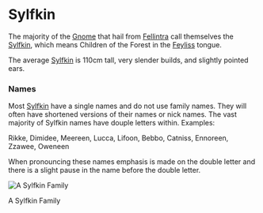# Sylfkin

The majority of the [Gnome](Gnome%20ba19298cf2754c99a3cc46dc98eb5762.md) that hail from [Fellintra](Fellintra%208a284461caa445f9a1c30e2b1477f45e.md) call themselves the [Sylfkin](Sylfkin%2011f75a22781a80169aa7f3cc74aa5ac0.md), which means Children of the Forest in the [Feyliss](Feyliss%2012475a22781a802d88bedc04311a6143.md) tongue.

The average [Sylfkin](Sylfkin%2011f75a22781a80169aa7f3cc74aa5ac0.md) is 110cm tall, very slender builds, and slightly pointed ears. 

### Names

Most [Sylfkin](Sylfkin%2011f75a22781a80169aa7f3cc74aa5ac0.md) have a single names and do not use family names. They will often have shortened versions of their names or nick names. The vast majority of Sylfkin names have douple letters within. Examples:

Rikke, Dimidee, Meereen, Lucca, Lifoon, Bebbo, Catniss, Ennoreen, Zzawee, Oweneen

When pronouncing these names emphasis is made on the double letter and there is a slight pause in the name before the double letter.

![A Sylfkin Family](image%20164.png)

A Sylfkin Family